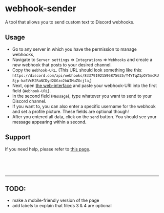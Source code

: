 # webhook-sender

A tool that allows you to send custom text to Discord webhooks. 

## Usage

* Go to any server in which you have the permission to manage webhooks,
* Navigate to `Server settings` => `Integrations` => `Webhooks` and create a new webhook that posts to your desired channel.
* Copy the `Webhook-URL`. (This URL should look something like this: `https://discord.com/api/webhooks/833791921596875635/Y4YTqZ1pOY5mcRU8jp-kaEVcM2RaNCDyd2GGzo2bWIMuZGcjla`,)
* Next, open [the web-interface](https://jcw05.ml/webhook-sender) and paste your webhook-URl into the first field (`Webhook-URL`).
* In the second field (`Message`), type whatever you want to send to your Discord channel.
* If you want to, you can also enter a specific username for the webhook and set a profile picture. These fields are optional though!
* After you entered all data, click on the `send` button. You should see your message appearing within a second.

## Support

If you need help, please refer to [this page](https://gist.github.com/joseywoermann/c1a9c07f6b46563b0c552c1724e185cf).

<br>


<br>

<br>

-----------------------

## TODO:
* make a mobile-friendly version of the page
* add labels to explain that fileds 3 & 4 are optional
